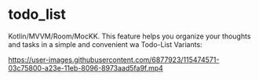 # todo_list
Kotlin/MVVM/Room/MocKK. This feature helps you organize your thoughts and tasks in a simple and convenient wa
Todo-List Variants:

https://user-images.githubusercontent.com/6877923/115474571-03c75800-a23e-11eb-8096-8973aad5fa9f.mp4


